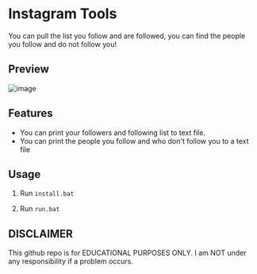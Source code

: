 # Instagram Tools
 You can pull the list you follow and are followed, you can find the people you follow and do not follow you!

## Preview
![image](https://i.hizliresim.com/s0d7hnx.jpg)

## Features
- You can print your followers and following list to text file.
- You can print the people you follow and who don't follow you to a text file

## Usage
1. Run `install.bat`
   
2. Run `run.bat`

## DISCLAIMER
This github repo is for EDUCATIONAL PURPOSES ONLY. I am NOT under any responsibility if a problem occurs.